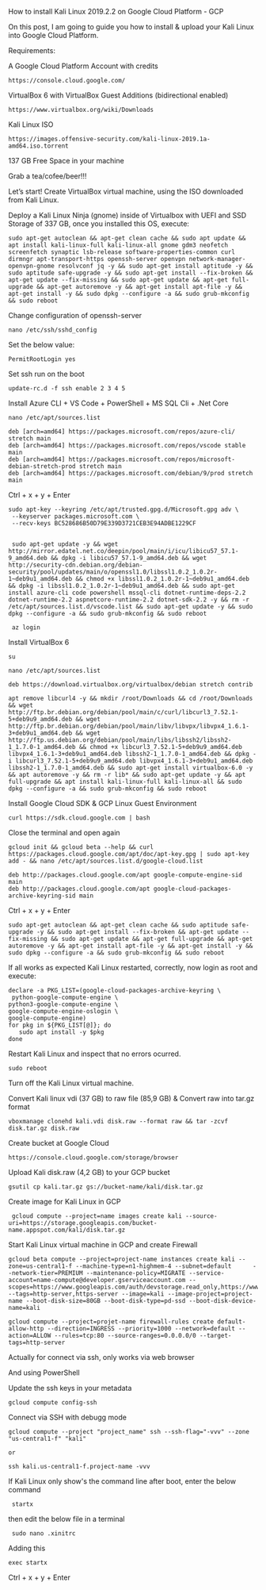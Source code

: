 
How to install Kali Linux 2019.2.2 on Google Cloud Platform - GCP

On this post, I am going to guide you how to install & upload your Kali Linux into Google Cloud Platform.

Requirements:

  
A Google Cloud Platform Account with credits
    
    https://console.cloud.google.com/
      
VirtualBox 6 with VirtualBox Guest Additions (bidirectional enabled)

    https://www.virtualbox.org/wiki/Downloads
    
Kali Linux ISO

    https://images.offensive-security.com/kali-linux-2019.1a-amd64.iso.torrent


137 GB Free Space in your machine


Grab a tea/cofee/beer!!!
    

Let’s start! Create VirtualBox virtual machine, using the ISO downloaded from Kali Linux.

Deploy a Kali Linux Ninja (gnome) inside of Virtualbox with UEFI and SSD Storage of 337 GB, once you installed this OS, execute: 

    sudo apt-get autoclean && apt-get clean cache && sudo apt update && apt install kali-linux-full kali-linux-all gnome gdm3 neofetch screenfetch synaptic lsb-release software-properties-common curl dirmngr apt-transport-https openssh-server openvpn network-manager-openvpn-gnome resolvconf jq -y && sudo apt-get install aptitude -y && sudo aptitude safe-upgrade -y && sudo apt-get install --fix-broken && apt-get update --fix-missing && sudo apt-get update && apt-get full-upgrade && apt-get autoremove -y && apt-get install apt-file -y && apt-get install -y && sudo dpkg --configure -a && sudo grub-mkconfig && sudo reboot

Change configuration of openssh-server

    nano /etc/ssh/sshd_config

Set the below value:

    PermitRootLogin yes

Set ssh run on the boot

    update-rc.d -f ssh enable 2 3 4 5
    
Install Azure CLI + VS Code + PowerShell + MS SQL Cli + .Net Core
    
    nano /etc/apt/sources.list
    
    deb [arch=amd64] https://packages.microsoft.com/repos/azure-cli/ stretch main
    deb [arch=amd64] https://packages.microsoft.com/repos/vscode stable main
    deb [arch=amd64] https://packages.microsoft.com/repos/microsoft-debian-stretch-prod stretch main
    deb [arch=amd64] https://packages.microsoft.com/debian/9/prod stretch main

    
Ctrl + x + y + Enter
    
    sudo apt-key --keyring /etc/apt/trusted.gpg.d/Microsoft.gpg adv \
     --keyserver packages.microsoft.com \
     --recv-keys BC528686B50D79E339D3721CEB3E94ADBE1229CF
     
     
     sudo apt-get update -y && wget http://mirror.edatel.net.co/deepin/pool/main/i/icu/libicu57_57.1-9_amd64.deb && dpkg -i libicu57_57.1-9_amd64.deb && wget http://security-cdn.debian.org/debian-security/pool/updates/main/o/openssl1.0/libssl1.0.2_1.0.2r-1~deb9u1_amd64.deb && chmod +x libssl1.0.2_1.0.2r-1~deb9u1_amd64.deb && dpkg -i libssl1.0.2_1.0.2r-1~deb9u1_amd64.deb && sudo apt-get install azure-cli code powershell mssql-cli dotnet-runtime-deps-2.2 dotnet-runtime-2.2 aspnetcore-runtime-2.2 dotnet-sdk-2.2 -y && rm -r /etc/apt/sources.list.d/vscode.list && sudo apt-get update -y && sudo dpkg --configure -a && sudo grub-mkconfig && sudo reboot
     
     az login
     
Install VirtualBox 6

    su
    
    nano /etc/apt/sources.list

    deb https://download.virtualbox.org/virtualbox/debian stretch contrib
     
    apt remove libcurl4 -y && mkdir /root/Downloads && cd /root/Downloads && wget http://ftp.br.debian.org/debian/pool/main/c/curl/libcurl3_7.52.1-5+deb9u9_amd64.deb && wget http://ftp.br.debian.org/debian/pool/main/libv/libvpx/libvpx4_1.6.1-3+deb9u1_amd64.deb && wget http://ftp.us.debian.org/debian/pool/main/libs/libssh2/libssh2-1_1.7.0-1_amd64.deb && chmod +x libcurl3_7.52.1-5+deb9u9_amd64.deb libvpx4_1.6.1-3+deb9u1_amd64.deb libssh2-1_1.7.0-1_amd64.deb && dpkg -i libcurl3_7.52.1-5+deb9u9_amd64.deb libvpx4_1.6.1-3+deb9u1_amd64.deb libssh2-1_1.7.0-1_amd64.deb && sudo apt-get install virtualbox-6.0 -y && apt autoremove -y && rm -r lib* && sudo apt-get update -y && apt full-upgrade && apt install kali-linux-full kali-linux-all && sudo dpkg --configure -a && sudo grub-mkconfig && sudo reboot
    
Install Google Cloud SDK & GCP Linux Guest Environment

    curl https://sdk.cloud.google.com | bash
    
Close the terminal and open again

    gcloud init && gcloud beta --help && curl https://packages.cloud.google.com/apt/doc/apt-key.gpg | sudo apt-key add - && nano /etc/apt/sources.list.d/google-cloud.list
    
    deb http://packages.cloud.google.com/apt google-compute-engine-sid main
    deb http://packages.cloud.google.com/apt google-cloud-packages-archive-keyring-sid main
    
Ctrl + x + y + Enter


    sudo apt-get autoclean && apt-get clean cache && sudo aptitude safe-upgrade -y && sudo apt-get install --fix-broken && apt-get update --fix-missing && sudo apt-get update && apt-get full-upgrade && apt-get autoremove -y && apt-get install apt-file -y && apt-get install -y && sudo dpkg --configure -a && sudo grub-mkconfig && sudo reboot
    

If all works as expected Kali Linux restarted, correctly, now login as root and execute:

    declare -a PKG_LIST=(google-cloud-packages-archive-keyring \
     python-google-compute-engine \
    python3-google-compute-engine \
    google-compute-engine-oslogin \
    google-compute-engine)
    for pkg in ${PKG_LIST[@]}; do
       sudo apt install -y $pkg
    done
    
Restart Kali Linux and inspect that no errors ocurred.

    sudo reboot

Turn off the Kali Linux virtual machine.

Convert Kali linux vdi (37 GB) to raw file (85,9 GB) & Convert raw into tar.gz format

    vboxmanage clonehd kali.vdi disk.raw --format raw && tar -zcvf disk.tar.gz disk.raw

Create bucket at Google Cloud

    https://console.cloud.google.com/storage/browser

Upload Kali disk.raw (4,2 GB) to your GCP bucket

    gsutil cp kali.tar.gz gs://bucket-name/kali/disk.tar.gz

Create image for Kali Linux in GCP

     gcloud compute --project=name images create kali --source-uri=https://storage.googleapis.com/bucket-name.appspot.com/kali/disk.tar.gz

Start Kali Linux virtual machine in GCP and create Firewall

    gcloud beta compute --project=project-name instances create kali --zone=us-central1-f --machine-type=n1-highmem-4 --subnet=default      --network-tier=PREMIUM --maintenance-policy=MIGRATE --service-account=name-compute@developer.gserviceaccount.com --scopes=https://www.googleapis.com/auth/devstorage.read_only,https://www.googleapis.com/auth/logging.write,https://www.googleapis.com/auth/monitoring.write,https://www.googleapis.com/auth/servicecontrol,https://www.googleapis.com/auth/service.management.readonly,https://www.googleapis.com/auth/trace.append --tags=http-server,https-server --image=kali --image-project=project-name --boot-disk-size=80GB --boot-disk-type=pd-ssd --boot-disk-device-name=kali

    gcloud compute --project=projet-name firewall-rules create default-allow-http --direction=INGRESS --priority=1000 --network=default --action=ALLOW --rules=tcp:80 --source-ranges=0.0.0.0/0 --target-tags=http-server    


Actually for connect via ssh, only works via web browser 

And using PowerShell
 
Update the ssh keys in your metadata

    gcloud compute config-ssh
    
Connect via SSH with debugg mode
     
    gcloud compute --project "project_name" ssh --ssh-flag="-vvv" --zone "us-central1-f" "kali"
    
    or
    
    ssh kali.us-central1-f.project-name -vvv





     
If Kali Linux only show's the command line after boot, enter the below command 
     
     startx    
      
then edit the below file in a terminal

     sudo nano .xinitrc

Adding this 

    exec startx
    
Ctrl + x + y + Enter
